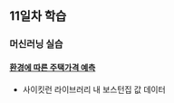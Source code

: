 ## 11일차 학습

### 머신러닝 실습

#### [환경에 따른 주택가격 예측](https://github.com/Hsegunn/bigdata-analysis-2024/blob/main/day11/)
- 사이킷런 라이브러리 내 보스턴집 값 데이터

